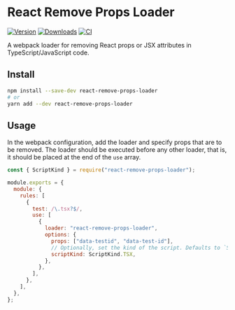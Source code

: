 # React Remove Props Loader

[![Version](https://img.shields.io/npm/v/react-remove-props-loader.svg)](https://www.npmjs.com/package/react-remove-props-loader)
[![Downloads](https://img.shields.io/npm/dt/react-remove-props-loader.svg)](https://www.npmjs.com/package/react-remove-props-loader)
[![CI](https://github.com/Mercateo/react-remove-props-loader/actions/workflows/main.yml/badge.svg?branch=master)](https://github.com/Mercateo/react-remove-props-loader/actions/workflows/main.yml?query=branch%3Amaster)

A webpack loader for removing React props or JSX attributes in TypeScript/JavaScript code.

## Install

```sh
npm install --save-dev react-remove-props-loader
# or
yarn add --dev react-remove-props-loader
```

## Usage

In the webpack configuration, add the loader and specify props that are to be removed. The loader should be executed before any other loader, that is, it should be placed at the end of the `use` array.

```js
const { ScriptKind } = require("react-remove-props-loader");

module.exports = {
  module: {
    rules: [
      {
        test: /\.tsx?$/,
        use: [
          {
            loader: "react-remove-props-loader",
            options: {
              props: ["data-testid", "data-test-id"],
              // Optionally, set the kind of the script. Defaults to `ScriptKind.JSX`.
              scriptKind: ScriptKind.TSX,
            },
          },
        ],
      },
    ],
  },
};
```
